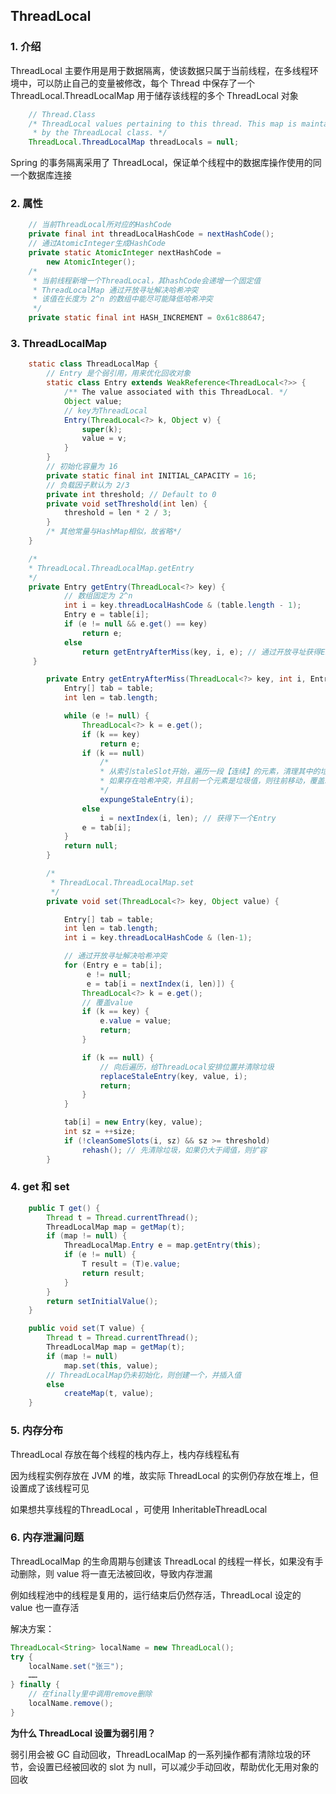 ## ThreadLocal

### 1. 介绍

ThreadLocal 主要作用是用于数据隔离，使该数据只属于当前线程，在多线程环境中，可以防止自己的变量被修改，每个 Thread 中保存了一个 ThreadLocal.ThreadLocalMap 用于储存该线程的多个 ThreadLocal 对象

``` java
    // Thread.Class
	/* ThreadLocal values pertaining to this thread. This map is maintained
     * by the ThreadLocal class. */
    ThreadLocal.ThreadLocalMap threadLocals = null;
```

Spring 的事务隔离采用了 ThreadLocal，保证单个线程中的数据库操作使用的同一个数据库连接

### 2. 属性

``` java
    // 当前ThreadLocal所对应的HashCode
	private final int threadLocalHashCode = nextHashCode();
	// 通过AtomicInteger生成HashCode
    private static AtomicInteger nextHashCode =
        new AtomicInteger();
	/*
	 * 当前线程新增一个ThreadLocal，其hashCode会递增一个固定值
	 * ThreadLocalMap 通过开放寻址解决哈希冲突
	 * 该值在长度为 2^n 的数组中能尽可能降低哈希冲突
	 */
    private static final int HASH_INCREMENT = 0x61c88647;
```

### 3. ThreadLocalMap

``` java
    static class ThreadLocalMap {
		// Entry 是个弱引用，用来优化回收对象
        static class Entry extends WeakReference<ThreadLocal<?>> {
            /** The value associated with this ThreadLocal. */
            Object value;
            // key为ThreadLocal
            Entry(ThreadLocal<?> k, Object v) {
                super(k);
                value = v;
            }
        }
       	// 初始化容量为 16
        private static final int INITIAL_CAPACITY = 16;
        // 负载因子默认为 2/3
        private int threshold; // Default to 0
        private void setThreshold(int len) {
            threshold = len * 2 / 3;
        }
        /* 其他常量与HashMap相似，故省略*/
    }
```

``` java
	/*
	* ThreadLocal.ThreadLocalMap.getEntry
	*/
	private Entry getEntry(ThreadLocal<?> key) {
        	// 数组固定为 2^n
            int i = key.threadLocalHashCode & (table.length - 1);
            Entry e = table[i];
            if (e != null && e.get() == key)
                return e;
            else
                return getEntryAfterMiss(key, i, e); // 通过开放寻址获得Entry
     }

        private Entry getEntryAfterMiss(ThreadLocal<?> key, int i, Entry e) {
            Entry[] tab = table;
            int len = tab.length;

            while (e != null) {
                ThreadLocal<?> k = e.get();
                if (k == key)
                    return e;
                if (k == null)
                    /*
                    * 从索引staleSlot开始，遍历一段【连续】的元素，清理其中的垃圾值
                    * 如果存在哈希冲突，并且前一个元素是垃圾值，则往前移动，覆盖冲突
                    */
                    expungeStaleEntry(i);
                else
                    i = nextIndex(i, len); // 获得下一个Entry
                e = tab[i];
            }
            return null;
        }
```

``` java
       	/*
		 * ThreadLocal.ThreadLocalMap.set
		 */
		private void set(ThreadLocal<?> key, Object value) {

            Entry[] tab = table;
            int len = tab.length;
            int i = key.threadLocalHashCode & (len-1);

            // 通过开放寻址解决哈希冲突
            for (Entry e = tab[i];
                 e != null;
                 e = tab[i = nextIndex(i, len)]) {
                ThreadLocal<?> k = e.get();
				// 覆盖value
                if (k == key) {
                    e.value = value;
                    return;
                }

                if (k == null) {
                    // 向后遍历，给ThreadLocal安排位置并清除垃圾
                    replaceStaleEntry(key, value, i);
                    return;
                }
            }

            tab[i] = new Entry(key, value);
            int sz = ++size;
            if (!cleanSomeSlots(i, sz) && sz >= threshold)
                rehash(); // 先清除垃圾，如果仍大于阈值，则扩容
        }
```

### 4. get 和 set

``` java
    public T get() {
        Thread t = Thread.currentThread();
        ThreadLocalMap map = getMap(t);
        if (map != null) {
            ThreadLocalMap.Entry e = map.getEntry(this);
            if (e != null) {
                T result = (T)e.value;
                return result;
            }
        }
        return setInitialValue();
    }
```

``` java
    public void set(T value) {
        Thread t = Thread.currentThread();
        ThreadLocalMap map = getMap(t);
        if (map != null)
            map.set(this, value);
        // ThreadLocalMap仍未初始化，则创建一个，并插入值
        else
            createMap(t, value);
    }
```

### 5. 内存分布

ThreadLocal 存放在每个线程的栈内存上，栈内存线程私有

因为线程实例存放在 JVM 的堆，故实际 ThreadLocal 的实例仍存放在堆上，但设置成了该线程可见

如果想共享线程的ThreadLocal ，可使用 InheritableThreadLocal

### 6. 内存泄漏问题

ThreadLocalMap 的生命周期与创建该 ThreadLocal 的线程一样长，如果没有手动删除，则 value 将一直无法被回收，导致内存泄漏

例如线程池中的线程是复用的，运行结束后仍然存活，ThreadLocal 设定的 value 也一直存活

解决方案：

``` java
ThreadLocal<String> localName = new ThreadLocal();
try {
    localName.set("张三");
    ……
} finally {
    // 在finally里中调用remove删除
    localName.remove();
}
```

**为什么 ThreadLocal 设置为弱引用？**

弱引用会被 GC 自动回收，ThreadLocalMap 的一系列操作都有清除垃圾的环节，会设置已经被回收的 slot 为 null，可以减少手动回收，帮助优化无用对象的回收